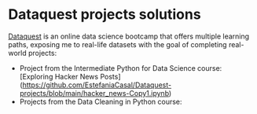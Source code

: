 # Dataquest projects solutions 
[Dataquest](Dataquest.io) is an online data science bootcamp that offers multiple learning paths, exposing me to real-life datasets with the goal of completing real-world projects:
* Project from the Intermediate Python for Data Science course: [Exploring Hacker News Posts] (https://github.com/EstefaniaCasal/Dataquest-projects/blob/main/hacker_news-Copy1.ipynb)
* Projects from the Data Cleaning in Python course: 
